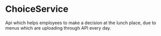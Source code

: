 # ChoiceService
Api which helps employees to make a decision at the lunch place, due to menus which are uploading through API every day.
